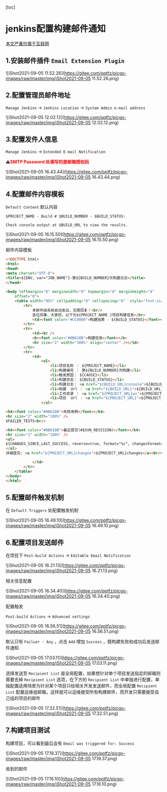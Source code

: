 [toc]

# jenkins配置构建邮件通知

[本文严重抄袭于互联网](https://www.cnblogs.com/imyalost/p/8781759.html)



## 1.安装邮件插件 `Email Extension Plugin`

![iShot2021-09-05 11.52.26](https://gitee.com/pptfz/picgo-images/raw/master/img/iShot2021-09-05 11.52.26.png)



## 2.配置管理员邮件地址

`Manage Jenkins` -> `Jenkins Location` -> `System Admin e-mail address`

![iShot2021-09-05 12.02.12](https://gitee.com/pptfz/picgo-images/raw/master/img/iShot2021-09-05 12.02.12.png)



## 3.配置发件人信息

`Manage Jenkins` -> `Extended E-mail Notification`

**⚠️<span style=color:red>SMTP Password 处填写的是邮箱授权码</span>**

![iShot2021-09-05 16.43.44](https://gitee.com/pptfz/picgo-images/raw/master/img/iShot2021-09-05 16.43.44.png)



## 4.配置邮件内容模板

`Default Content` 默认内容

```shell
$PROJECT_NAME - Build # $BUILD_NUMBER - $BUILD_STATUS:

Check console output at $BUILD_URL to view the results.
```





![iShot2021-09-05 16.15.50](https://gitee.com/pptfz/picgo-images/raw/master/img/iShot2021-09-05 16.15.50.png)



邮件内容模板

```html
<!DOCTYPE html>    
<html>    
<head>    
<meta charset="UTF-8">    
<title>${ENV, var="JOB_NAME"}-第${BUILD_NUMBER}次构建日志</title>    
</head>    
    
<body leftmargin="8" marginwidth="0" topmargin="8" marginheight="4"    
    offset="0">    
    <table width="95%" cellpadding="0" cellspacing="0"  style="font-size: 11pt; font-family: Tahoma, Arial, Helvetica, sans-serif">    
        <tr>    
            本邮件由系统自动发出，无需回复！<br/>            
            各位同事，大家好，以下为${PROJECT_NAME }项目构建信息</br> 
            <td><font color="#CC0000">构建结果 - ${BUILD_STATUS}</font></td>   
        </tr>    
        <tr>    
            <td><br />    
            <b><font color="#0B610B">构建信息</font></b>    
            <hr size="2" width="100%" align="center" /></td>    
        </tr>    
        <tr>    
            <td>    
                <ul>    
                    <li>项目名称 ： ${PROJECT_NAME}</li>    
                    <li>构建编号 ： 第${BUILD_NUMBER}次构建</li>    
                    <li>触发原因： ${CAUSE}</li>    
                    <li>构建状态： ${BUILD_STATUS}</li>    
                    <li>构建日志： <a href="${BUILD_URL}console">${BUILD_URL}console</a></li>    
                    <li>构建  Url ： <a href="${BUILD_URL}">${BUILD_URL}</a></li>    
                    <li>工作目录 ： <a href="${PROJECT_URL}ws">${PROJECT_URL}ws</a></li>    
                    <li>项目  Url ： <a href="${PROJECT_URL}">${PROJECT_URL}</a></li>    
                </ul>    

<h4><font color="#0B610B">失败用例</font></h4>
<hr size="2" width="100%" />
$FAILED_TESTS<br/>

<h4><font color="#0B610B">最近提交(#$SVN_REVISION)</font></h4>
<hr size="2" width="100%" />
<ul>
${CHANGES_SINCE_LAST_SUCCESS, reverse=true, format="%c", changesFormat="<li>%d [%a] %m</li>"}
</ul>
详细提交: <a href="${PROJECT_URL}changes">${PROJECT_URL}changes</a><br/>

            </td>    
        </tr>    
    </table>    
</body>    
</html>
```



## 5.配置邮件触发机制

在 `Default Triggers` 处配置触发机制

![iShot2021-09-05 16.49.10](https://gitee.com/pptfz/picgo-images/raw/master/img/iShot2021-09-05 16.49.10.png)





## 6.配置项目发送邮件

在项目下 `Post-build Actions` -> `Editable Email Notification`

![iShot2021-09-05 16.21.13](https://gitee.com/pptfz/picgo-images/raw/master/img/iShot2021-09-05 16.21.13.png)



相关信息配置

![iShot2021-09-05 16.34.40](https://gitee.com/pptfz/picgo-images/raw/master/img/iShot2021-09-05 16.34.40.png)



配置触发

`Post-build Actions` -> `Advanced settings`

![iShot2021-09-05 16.56.51](https://gitee.com/pptfz/picgo-images/raw/master/img/iShot2021-09-05 16.56.51.png)



默认只有 `Failuer - Any` ，点击 `Add` 增加 `Success` ，既构建失败和成功后发送邮件通知

![iShot2021-09-05 17.03.11](https://gitee.com/pptfz/picgo-images/raw/master/img/iShot2021-09-05 17.03.11.png)



选择发送至 `Recipient List` 是全局配置，如果想针对单个项目发送指定的邮箱则需要去掉 `Recipient List` 选项，在下方的 `Recipient List` 中单独进行配置，单独配置适用场景为针对某个项目只给相关开发发送邮件，而全局配置 `Recipient List` 配置运维组邮箱，这样就可以运维接受所有构建邮件，而开发只需要接受自己组的项目的邮件

![iShot2021-09-05 17.32.51](https://gitee.com/pptfz/picgo-images/raw/master/img/iShot2021-09-05 17.32.51.png)





## 7.构建项目测试

构建项目，可以看到最后会有 `Email was triggered for: Success`

![iShot2021-09-05 17.19.37](https://gitee.com/pptfz/picgo-images/raw/master/img/iShot2021-09-05 17.19.37.png)



收到的邮件

![iShot2021-09-05 17.16.10](https://gitee.com/pptfz/picgo-images/raw/master/img/iShot2021-09-05 17.16.10.png)



